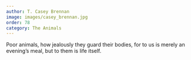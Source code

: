 ```yaml
---
author: T. Casey Brennan
image: images/casey_brennan.jpg
order: 78
category: The Animals
---
```


Poor animals, how jealously they guard their bodies, for to us is merely an evening’s meal, but to them is life itself.
